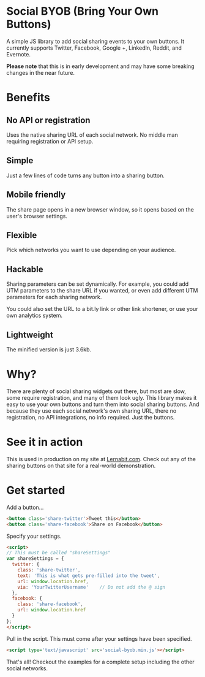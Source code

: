 # Social BYOB (Bring Your Own Buttons)
A simple JS library to add social sharing events to your own buttons. It currently supports Twitter, Facebook, Google +, LinkedIn, Reddit, and Evernote.

**Please note** that this is in early development and may have some breaking changes in the near future.

# Benefits

## No API or registration
Uses the native sharing URL of each social network. No middle man requiring registration or API setup.

## Simple
Just a few lines of code turns any button into a sharing button.

## Mobile friendly
The share page opens in a new browser window, so it opens based on the user's browser settings.

## Flexible
Pick which networks you want to use depending on your audience.

## Hackable

Sharing parameters can be set dynamically. For example, you could add UTM parameters to the share URL if you wanted, or even add different UTM parameters for each sharing network.

You could also set the URL to a bit.ly link or other link shortener, or use your own analytics system.

## Lightweight

The minified version is just 3.6kb.

# Why?

There are plenty of social sharing widgets out there, but most are slow, some require registration, and many of them look ugly. This library makes it easy to use your own buttons and turn them into social sharing buttons. And because they use each social network's own sharing URL, there no registration, no API integrations, no info required. Just the buttons.

# See it in action

This is used in production on my site at [Lernabit.com](https://lernabit.com). Check out any of the sharing buttons on that site for a real-world demonstration.

# Get started

Add a button...

```html
<button class='share-twitter'>Tweet this</button>
<button class='share-facebook'>Share on Facebook</button>
```

Specify your settings.

```html
<script>
// This must be called "shareSettings"
var shareSettings = {
  twitter: {
    class: 'share-twitter',
    text: 'This is what gets pre-filled into the tweet',
    url: window.location.href,
    via: 'YourTwitterUsername'    // Do not add the @ sign
  },
  facebook: {
    class: 'share-facebook',
    url: window.location.href
  }
};
</script>
```

Pull in the script. This must come after your settings have been specified.

```html
<script type='text/javascript' src='social-byob.min.js'></script>
```

That's all! Checkout the examples for a complete setup including the other social networks.
